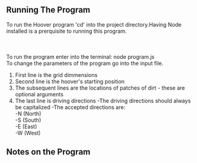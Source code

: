 
## Running The Program

To run the Hoover program 'cd' into the project directory.Having Node installed is a prerquisite to running this program.<br/>
<br/>
<br/>
<br/>
To run the program enter into the terminal: node program.js<br/>
To change the parameters of the program go into the input file.<br/> 
1. First line is the grid dimmensions
2. Second line is the hoover's starting position
3. The subsequent lines are the locations of patches of dirt - these are optional arguments
4. The last line is driving directions 
  -The driving directions should always be capitalized
  -The accepted directions are:<br/> 
    -N (North)<br/>
    -S (South)<br/>
    -E (East)<br/>
    -W (West)<br/>
    
## Notes on the Program 
 
